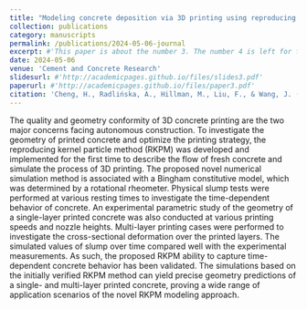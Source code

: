 ```yaml
---
title: "Modeling concrete deposition via 3D printing using reproducing kernel particle method"
collection: publications
category: manuscripts
permalink: /publications/2024-05-06-journal
excerpt: #'This paper is about the number 3. The number 4 is left for future work.'
date: 2024-05-06
venue: 'Cement and Concrete Research'
slidesurl: #'http://academicpages.github.io/files/slides3.pdf'
paperurl: #'http://academicpages.github.io/files/paper3.pdf'
citation: 'Cheng, H., Radlińska, A., Hillman, M., Liu, F., & Wang, J. (2024). Modeling concrete deposition via 3D printing using reproducing kernel particle method. Cement and Concrete Research, 181, 107526.'
---
```


The quality and geometry conformity of 3D concrete printing are the two major concerns facing autonomous construction. To investigate the geometry of printed concrete and optimize the printing strategy, the reproducing kernel particle method (RKPM) was developed and implemented for the first time to describe the flow of fresh concrete and simulate the process of 3D printing. The proposed novel numerical simulation method is associated with a Bingham constitutive model, which was determined by a rotational rheometer. Physical slump tests were performed at various resting times to investigate the time-dependent behavior of concrete. An experimental parametric study of the geometry of a single-layer printed concrete was also conducted at various printing speeds and nozzle heights. Multi-layer printing cases were performed to investigate the cross-sectional deformation over the printed layers. The simulated values of slump over time compared well with the experimental measurements. As such, the proposed RKPM ability to capture time-dependent concrete behavior has been validated. The simulations based on the initially verified RKPM method can yield precise geometry predictions of a single- and multi-layer printed concrete, proving a wide range of application scenarios of the novel RKPM modeling approach.